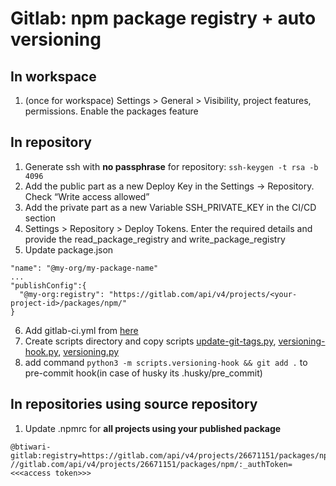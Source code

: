 # Gitlab: npm package registry + auto versioning

## In workspace

1. (once for workspace) Settings > General > Visibility, project features, permissions. Enable the packages feature

## In repository

1. Generate ssh with **no passphrase** for repository: `ssh-keygen -t rsa -b 4096`  
2. Add the public part as a new Deploy Key in the Settings -> Repository. Check “Write access allowed”
3. Add the private part as a new Variable SSH_PRIVATE_KEY in the CI/CD section
4. Settings > Repository > Deploy Tokens. Enter the required details and provide the read_package_registry and write_package_registry
5. Update package.json
```
"name": "@my-org/my-package-name"
...
"publishConfig":{
  "@my-org:registry": "https://gitlab.com/api/v4/projects/<your-project-id>/packages/npm/"
}
```
6. Add gitlab-ci.yml from [here](pipelines/versioning_and_publish.gitlab-ci.yml)
7. Create scripts directory and copy scripts [update-git-tags.py](scripts/update-git-tags.py), [versioning-hook.py](scripts/versioning-hook.py), [versioning.py](scripts/versioning.py)
8. add command `python3 -m scripts.versioning-hook && git add .` to pre-commit hook(in case of husky its .husky/pre_commit)

## In repositories using source repository

1. Update .npmrc for **all projects using your published package**
```
@btiwari-gitlab:registry=https://gitlab.com/api/v4/projects/26671151/packages/npm/
//gitlab.com/api/v4/projects/26671151/packages/npm/:_authToken=<<<access token>>>
```